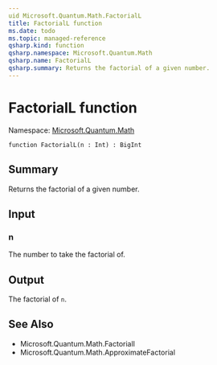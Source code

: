 ```yaml
---
uid Microsoft.Quantum.Math.FactorialL
title: FactorialL function
ms.date: todo
ms.topic: managed-reference
qsharp.kind: function
qsharp.namespace: Microsoft.Quantum.Math
qsharp.name: FactorialL
qsharp.summary: Returns the factorial of a given number.
---
```


# FactorialL function

Namespace: [Microsoft.Quantum.Math](xref:Microsoft.Quantum.Math)

```qsharp
function FactorialL(n : Int) : BigInt
```

## Summary
Returns the factorial of a given number.

## Input
### n
The number to take the factorial of.

## Output
The factorial of `n`.

## See Also
- Microsoft.Quantum.Math.FactorialI
- Microsoft.Quantum.Math.ApproximateFactorial
